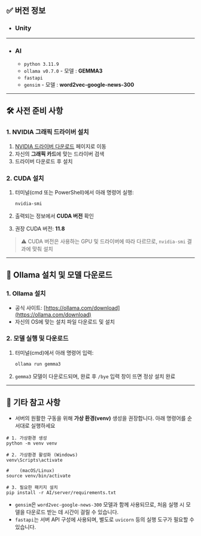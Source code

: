 ## ✅ 버전 정보

- ### Unity

---

- ### AI
  - `python 3.11.9`
  - `ollama v0.7.0` - 모델 : **GEMMA3**
  - `fastapi`
  - `gensim` - 모델 : **word2vec-google-news-300**

---

## 🛠️ 사전 준비 사항

### 1. NVIDIA 그래픽 드라이버 설치

1. [NVIDIA 드라이버 다운로드](https://www.nvidia.co.kr/Download/index.aspx?lang=kr) 페이지로 이동
2. 자신의 **그래픽 카드**에 맞는 드라이버 검색
3. 드라이버 다운로드 후 설치

### 2. CUDA 설치

1. 터미널(cmd 또는 PowerShell)에서 아래 명령어 실행:

   ```bash
   nvidia-smi
   ```

2. 출력되는 정보에서 **CUDA 버전** 확인

3. 권장 CUDA 버전: **11.8**

> ⚠️ CUDA 버전은 사용하는 GPU 및 드라이버에 따라 다르므로, `nvidia-smi` 결과에 맞춰 설치

---

## 🦙 Ollama 설치 및 모델 다운로드

### 1. Ollama 설치

- 공식 사이트: [https://ollama.com/download](https://ollama.com/download)
- 자신의 OS에 맞는 설치 파일 다운로드 및 설치

### 2. 모델 실행 및 다운로드

1. 터미널(cmd)에서 아래 명령어 입력:

   ```bash
   ollama run gemma3
   ```

2. `gemma3` 모델이 다운로드되며, 완료 후 `/bye` 입력 창이 뜨면 정상 설치 완료

---

## 🔗 기타 참고 사항

- 서버의 원활한 구동을 위해 **가상 환경(venv)** 생성을 권장합니다.
  아래 명령어를 순서대로 실행하세요

```
# 1. 가상환경 생성
python -m venv venv

# 2. 가상환경 활성화 (Windows)
venv\Scripts\activate

#    (macOS/Linux)
source venv/bin/activate

# 3. 필요한 패키지 설치
pip install -r AI/server/requirements.txt
```

- `gensim`은 `word2vec-google-news-300` 모델과 함께 사용되므로, 처음 실행 시 모델을 다운로드 받는 데 시간이 걸릴 수 있습니다.
- `fastapi`는 서버 API 구성에 사용되며, 별도로 `uvicorn` 등의 실행 도구가 필요할 수 있습니다.
